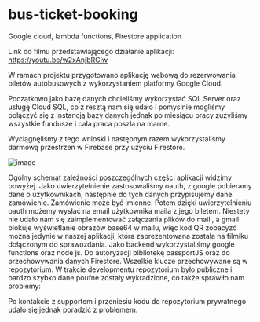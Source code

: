 # bus-ticket-booking
Google cloud, lambda functions, Firestore application

Link do filmu przedstawiającego działanie aplikacji: https://youtu.be/w2xAnjbRCIw

W ramach projektu przygotowano aplikację webową do rezerwowania biletów autobusowych z wykorzystaniem platformy Google Cloud.

Początkowo jako bazę danych chcieliśmy wykorzystać SQL Server oraz usługę Cloud SQL, co z resztą nam się udało i pomyslnie mogliśmy połączyć się z instancją bazy danych jednak po miesiącu pracy zużyliśmy wszystkie fundusze i cała praca poszła na marne. 

Wyciągnęliśmy z tego wnioski i następnym razem wykorzystaliśmy darmową przestrzeń w Firebase przy uzyciu Firestore. 

![image](https://user-images.githubusercontent.com/55952226/149423845-6e3cdeb1-e24f-447d-a790-c3dfc2593c9d.png)

Ogólny schemat zależności poszczególnych części aplikacji widzimy powyżej.
Jako uwierzytelnienie zastosowaliśmy oauth, z google pobieramy dane o użytkownikach, następnie do tych danych przypisujemy dane zamówienie. Zamówienie może być imienne. Potem dzięki uwierzytelnieniu oauth możemy wysłać na email użytkownika maila z jego biletem. Niestety nie udało nam się zaimplementować załączania plików do maili, a gmail blokuje wyświetlanie obrazów base64 w mailu, więc kod QR zobacyzć można jedynie w naszej aplikacji, która zaprezentowana została na filmiku dołączonym do sprawozdania. Jako backend wykorzystaliśmy google functions oraz node js. Do autoryzacji bibliotekę passportJS oraz do przechowywania danych Firestore. Wszelkie klucze przechowywane są w repozytorium. W trakcie developmentu repozytorium było publiczne i bardzo szybko dane poufne zostały wykradzione, co także sprawiło nam problemy:

Po kontakcie z supportem i przeniesiu kodu do repozytorium prywatnego udało się jednak poradzić z problemem.
